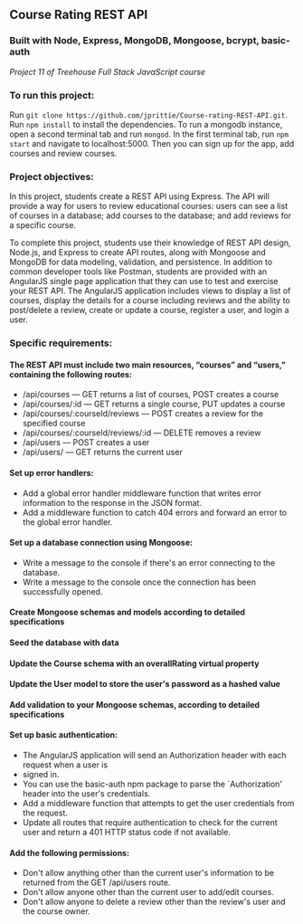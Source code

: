 ## Course Rating REST API
### Built with Node, Express, MongoDB, Mongoose, bcrypt, basic-auth
*Project 11 of Treehouse Full Stack JavaScript course*

### To run this project:
Run `git clone https://github.com/jprittie/Course-rating-REST-API.git`. Run `npm install` to install the dependencies. To run a mongodb instance, open a second terminal tab and run `mongod`. In the first terminal tab, run `npm start` and navigate to localhost:5000. Then you can sign up for the app, add courses and review courses. 

### Project objectives:
In this project, students create a REST API using Express. The API will provide a way for users to review educational courses: users can see a list of courses in a database; add courses to the database; and add reviews for a specific course.

To complete this project, students use their knowledge of REST API design, Node.js, and Express to create API
routes, along with Mongoose and MongoDB for data modeling, validation, and persistence. In addition to common developer tools like Postman, students are provided with an AngularJS single page application that they can use to test and exercise your REST API. The AngularJS application includes views to display a list of courses, display the details for a course including reviews and the ability to post/delete a review, create or update a course, register a user, and login a user.

### Specific requirements:

#### The REST API must include two main resources, “courses” and “users,” containing the following routes:
* /api/courses — GET returns a list of courses, POST creates a course
* /api/courses/:id — GET returns a single course, PUT updates a course
* /api/courses/:courseId/reviews — POST creates a review for the specified course
* /api/courses/:courseId/reviews/:id — DELETE removes a review
* /api/users — POST creates a user
* /api/users/ — GET returns the current user


#### Set up error handlers:
* Add a global error handler middleware function that writes error information to the response in the
JSON format.
* Add a middleware function to catch 404 errors and forward an error to the global error handler.

#### Set up a database connection using Mongoose:
* Write a message to the console if there's an error connecting to the database.
* Write a message to the console once the connection has been successfully opened.

#### Create Mongoose schemas and models according to detailed specifications
#### Seed the database with data
#### Update the Course schema with an overallRating virtual property
#### Update the User model to store the user's password as a hashed value
#### Add validation to your Mongoose schemas, according to detailed specifications
#### Set up basic authentication:
* The AngularJS application will send an Authorization header with each request when a user is
* signed in.
* You can use the basic-auth npm package to parse the `Authorization' header into the user's
credentials.
* Add a middleware function that attempts to get the user credentials from the request.
* Update all routes that require authentication to check for the current user and return a 401 HTTP
status code if not available.
#### Add the following permissions:
* Don't allow anything other than the current user's information to be returned from the GET
/api/users route.
* Don't allow anyone other than the current user to add/edit courses.
* Don't allow anyone to delete a review other than the review's user and the course owner.
